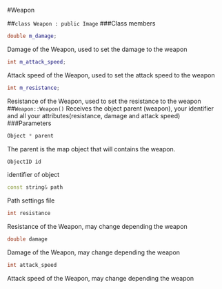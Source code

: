 #Weapon

##```class Weapon : public Image```
###Class members
```c++
double m_damage;
```
Damage of the Weapon, used to set the damage to the weapon
```c++
int m_attack_speed;
```
Attack speed of the Weapon, used to set the attack speed to the weapon
```c++
int m_resistance;
```
Resistance of the Weapon, used to set the resistance to the weapon
##```Weapon::Weapon()```
Receives the object parent (weapon), your identifier and all your attributes(resistance, damage and attack speed)
###Parameters
```c++
Object * parent
```
The parent is the map object that will contains the weapon.
```c++
ObjectID id
```
identifier of object
```c++
const string& path
```
Path settings file
```c++
int resistance
```
Resistance of the Weapon, may change depending the weapon
```c++
double damage
```
Damage of the Weapon, may change depending the weapon
```c++
int attack_speed
```
Attack speed of the Weapon, may change depending the weapon
